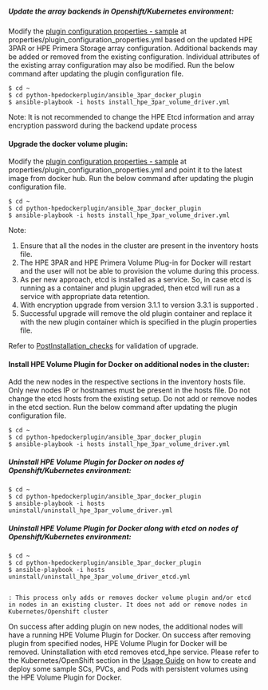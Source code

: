 ##### Update the array backends in Openshift/Kubernetes environment:
Modify the [plugin configuration properties - sample](https://github.com/hpe-storage/python-hpedockerplugin/blob/master/ansible_3par_docker_plugin/properties/plugin_configuration_properties_sample.yml) at properties/plugin_configuration_properties.yml based on the updated HPE 3PAR or HPE Primera Storage array configuration. Additional backends may be added or removed from the existing configuration. Individual attributes of the existing array configuration may also be modified.
Run the below command after updating the plugin configuration file.
```
$ cd ~
$ cd python-hpedockerplugin/ansible_3par_docker_plugin
$ ansible-playbook -i hosts install_hpe_3par_volume_driver.yml
```

Note: It is not recommended to change the HPE Etcd information and array encryption password during the backend update process

#### Upgrade the docker volume plugin:
Modify the [plugin configuration properties - sample](https://github.com/hpe-storage/python-hpedockerplugin/blob/master/ansible_3par_docker_plugin/properties/plugin_configuration_properties_sample.yml) at properties/plugin_configuration_properties.yml and point it to the latest image from docker hub.
Run the below command after updating the plugin configuration file.
```
$ cd ~
$ cd python-hpedockerplugin/ansible_3par_docker_plugin
$ ansible-playbook -i hosts install_hpe_3par_volume_driver.yml
```
Note:
1. Ensure that all the nodes in the cluster are present in the inventory hosts file.
2. The HPE 3PAR and HPE Primera Volume Plug-in for Docker will restart and the user will not be able to provision the volume during this process.
3. As per new approach, etcd is installed as a service. So, in case etcd is running as a container and plugin upgraded, then etcd will run as a service with appropriate data retention.
4. With encryption upgrade from version 3.1.1 to version 3.3.1 is supported .
5. Successful upgrade will remove the old plugin container and replace it with the new 	plugin container which is specified in the plugin properties file. 

Refer to [PostInstallation_checks](https://github.com/hpe-storage/python-hpedockerplugin/blob/master/docs/PostInstallation_checks.md) for validation of upgrade.

#### Install HPE Volume Plugin for Docker on additional nodes in the cluster:
Add the new nodes in the respective sections in the inventory hosts file.
Only new nodes IP or hostnames must be present in the hosts file.
Do not change the etcd hosts from the existing setup. Do not add or remove nodes in the etcd section.
Run the below command after updating the plugin configuration file.
```
$ cd ~
$ cd python-hpedockerplugin/ansible_3par_docker_plugin
$ ansible-playbook -i hosts install_hpe_3par_volume_driver.yml
```
##### Uninstall HPE Volume Plugin for Docker on nodes of Openshift/Kubernetes environment:
```
$ cd ~
$ cd python-hpedockerplugin/ansible_3par_docker_plugin
$ ansible-playbook -i hosts uninstall/uninstall_hpe_3par_volume_driver.yml
```
##### Uninstall HPE Volume Plugin for Docker along with etcd on nodes of Openshift/Kubernetes environment:
```
$ cd ~
$ cd python-hpedockerplugin/ansible_3par_docker_plugin
$ ansible-playbook -i hosts uninstall/uninstall_hpe_3par_volume_driver_etcd.yml
```
```

: This process only adds or removes docker volume plugin and/or etcd in nodes in an existing cluster. It does not add or remove nodes in Kubernetes/Openshift cluster
```
On success after adding plugin on new nodes, the additional nodes will have a running HPE Volume Plugin for Docker.
On success after removing plugin from specified nodes, HPE Volume Plugin for Docker will be removed.
Uninstallation with etcd removes etcd_hpe service.
Please refer to the Kubernetes/OpenShift section in the [Usage Guide](https://github.com/hpe-storage/python-hpedockerplugin/blob/master/docs/usage.md#k8_usage) on how to create and deploy some sample SCs, PVCs, and Pods with persistent volumes using the HPE Volume Plugin for Docker.

